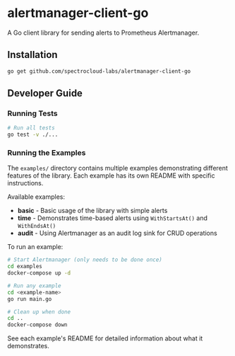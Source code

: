 # alertmanager-client-go

A Go client library for sending alerts to Prometheus Alertmanager.

## Installation

```bash
go get github.com/spectrocloud-labs/alertmanager-client-go
```

## Developer Guide

### Running Tests

```bash
# Run all tests
go test -v ./...
```

### Running the Examples

The `examples/` directory contains multiple examples demonstrating different features of the library. Each example has its own README with specific instructions.

Available examples:
- **basic** - Basic usage of the library with simple alerts
- **time** - Demonstrates time-based alerts using `WithStartsAt()` and `WithEndsAt()`
- **audit** - Using Alertmanager as an audit log sink for CRUD operations

To run an example:
```bash
# Start Alertmanager (only needs to be done once)
cd examples
docker-compose up -d

# Run any example
cd <example-name>
go run main.go

# Clean up when done
cd ..
docker-compose down
```

See each example's README for detailed information about what it demonstrates.
